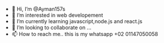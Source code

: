 - 👋 Hi, I’m @Ayman157s
- 👀 I’m interested in web developement
- 🌱 I’m currently learning javascript,node.js and react.js
- 💞️ I’m looking to collaborate on ...
- 📫 How to reach me.. this is my whatsapp +02 01147050058

<!---
Ayman157s/Ayman157s is a ✨ special ✨ repository because its `README.md` (this file) appears on your GitHub profile.
You can click the Preview link to take a look at your changes.
--->
